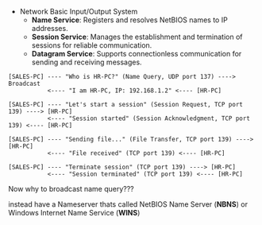 - Network Basic Input/Output System
	- **Name Service**: Registers and resolves NetBIOS names to IP addresses.
	- **Session Service**: Manages the establishment and termination of sessions for reliable communication.
	- **Datagram Service**: Supports connectionless communication for sending and receiving messages.


```
[SALES-PC] ---- "Who is HR-PC?" (Name Query, UDP port 137) ----> Broadcast
           <---- "I am HR-PC, IP: 192.168.1.2" <---- [HR-PC]

[SALES-PC] ---- "Let's start a session" (Session Request, TCP port 139) ----> [HR-PC]
           <---- "Session started" (Session Acknowledgment, TCP port 139) <---- [HR-PC]

[SALES-PC] ---- "Sending file..." (File Transfer, TCP port 139) ----> [HR-PC]
           <---- "File received" (TCP port 139) <---- [HR-PC]

[SALES-PC] ---- "Terminate session" (TCP port 139) ----> [HR-PC]
           <---- "Session terminated" (TCP port 139) <---- [HR-PC]

```



Now why to broadcast name query??? 

instead have a Nameserver thats called NetBIOS Name Server (**NBNS**) or Windows Internet Name Service (**WINS**)





